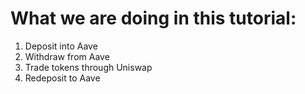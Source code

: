 # What we are doing in this tutorial:

1. Deposit into Aave
2. Withdraw from Aave
3. Trade tokens through Uniswap
4. Redeposit to Aave
